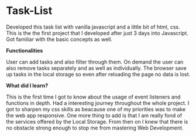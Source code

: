 # Task-List

Developed this task list with vanilla javascript and a little bit of html, css. 
This is the the first project that I developed after just 3 days into Javascript. Got familiar
with the basic concepts as well. 

**Functionalities**

User can add tasks and also filter through them. On demand the user can also remove tasks separately and as well as individually.
The browser save up tasks in the local storage so even after reloading the page no data is lost.

**What did I learn?**

This is the first time I got to know about the usage of event listeners and functions in depth. Had a interesting journey throughout the whole project.
I got to sharpen my css skills as beacause one of my priorities was to make the web app responsive. One more thing to add is that I am really fond of the services offered by the 
Local Storage.
From then on I knew that there is no obstacle strong enough to stop me from mastering Web Development.
